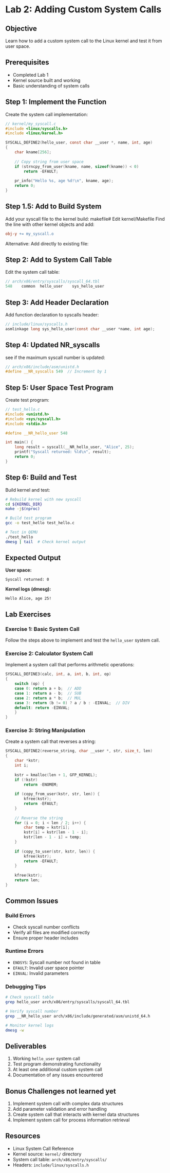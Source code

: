 # Lab 2: Adding Custom System Calls

## Objective
Learn how to add a custom system call to the Linux kernel and test it from user space.

## Prerequisites
- Completed Lab 1
- Kernel source built and working
- Basic understanding of system calls

## Step 1: Implement the Function

Create the system call implementation:

```c
// kernel/my_syscall.c
#include <linux/syscalls.h>
#include <linux/kernel.h>

SYSCALL_DEFINE2(hello_user, const char __user *, name, int, age)
{
    char kname[256];
    
    // Copy string from user space
    if (strncpy_from_user(kname, name, sizeof(kname)) < 0)
        return -EFAULT;
    
    pr_info("Hello %s, age %d!\n", kname, age);
    return 0;
}
```
## Step 1.5: Add to Build System
Add your syscall file to the kernel build:
makefile# Edit kernel/Makefile
Find the line with other kernel objects and add:
```makefile
obj-y += my_syscall.o
```
Alternative: Add directly to existing file:

## Step 2: Add to System Call Table

Edit the system call table:

```c
// arch/x86/entry/syscalls/syscall_64.tbl
548    common  hello_user    sys_hello_user
```

## Step 3: Add Header Declaration

Add function declaration to syscalls header:

```c
// include/linux/syscalls.h
asmlinkage long sys_hello_user(const char __user *name, int age);
```

## Step 4: Updated NR_syscalls

see if the maximum syscall number is updated:

```c
// arch/x86/include/asm/unistd.h
#define __NR_syscalls 549  // Increment by 1
```

## Step 5: User Space Test Program

Create test program:

```c
// test_hello.c
#include <unistd.h>
#include <sys/syscall.h>
#include <stdio.h>

#define __NR_hello_user 548

int main() {
    long result = syscall(__NR_hello_user, "Alice", 25);
    printf("Syscall returned: %ld\n", result);
    return 0;
}
```

## Step 6: Build and Test

Build kernel and test:

```bash
# Rebuild kernel with new syscall
cd ${KERNEL_DIR}
make -j$(nproc)

# Build test program
gcc -o test_hello test_hello.c

# Test in QEMU
./test_hello
dmesg | tail  # Check kernel output
```

## Expected Output

**User space:**
```
Syscall returned: 0
```

**Kernel logs (dmesg):**
```
Hello Alice, age 25!
```

## Lab Exercises

### Exercise 1: Basic System Call
Follow the steps above to implement and test the `hello_user` system call.

### Exercise 2: Calculator System Call
Implement a system call that performs arithmetic operations:

```c
SYSCALL_DEFINE3(calc, int, a, int, b, int, op)
{
    switch (op) {
    case 0: return a + b;  // ADD
    case 1: return a - b;  // SUB
    case 2: return a * b;  // MUL
    case 3: return (b != 0) ? a / b : -EINVAL;  // DIV
    default: return -EINVAL;
    }
}
```

### Exercise 3: String Manipulation
Create a system call that reverses a string:

```c
SYSCALL_DEFINE2(reverse_string, char __user *, str, size_t, len)
{
    char *kstr;
    int i;
    
    kstr = kmalloc(len + 1, GFP_KERNEL);
    if (!kstr)
        return -ENOMEM;
    
    if (copy_from_user(kstr, str, len)) {
        kfree(kstr);
        return -EFAULT;
    }
    
    // Reverse the string
    for (i = 0; i < len / 2; i++) {
        char temp = kstr[i];
        kstr[i] = kstr[len - 1 - i];
        kstr[len - 1 - i] = temp;
    }
    
    if (copy_to_user(str, kstr, len)) {
        kfree(kstr);
        return -EFAULT;
    }
    
    kfree(kstr);
    return len;
}
```

## Common Issues

### Build Errors
- Check syscall number conflicts
- Verify all files are modified correctly
- Ensure proper header includes

### Runtime Errors
- `ENOSYS`: Syscall number not found in table
- `EFAULT`: Invalid user space pointer
- `EINVAL`: Invalid parameters

### Debugging Tips
```bash
# Check syscall table
grep hello_user arch/x86/entry/syscalls/syscall_64.tbl

# Verify syscall number
grep __NR_hello_user arch/x86/include/generated/asm/unistd_64.h

# Monitor kernel logs
dmesg -w
```

## Deliverables

1. Working `hello_user` system call
2. Test program demonstrating functionality
3. At least one additional custom system call
4. Documentation of any issues encountered

## Bonus Challenges not learned yet

1. Implement system call with complex data structures
2. Add parameter validation and error handling
3. Create system call that interacts with kernel data structures 
4. Implement system call for process information retrieval

## Resources

- Linux System Call Reference
- Kernel source: `kernel/` directory
- System call table: `arch/x86/entry/syscalls/`
- Headers: `include/linux/syscalls.h`